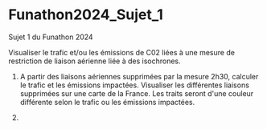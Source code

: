 # Funathon2024_Sujet_1
Sujet 1 du Funathon 2024

Visualiser le trafic et/ou les émissions de C02 liées à une mesure de restriction de liaison aérienne liée à des isochrones.

1. A partir des liaisons aériennes supprimées par la mesure 2h30, calculer le trafic et les émissions impactées. Visualiser les différentes liaisons supprimées sur une carte de la France. Les traits seront d'une couleur différente selon le trafic ou les émissions impactées.

2. 
